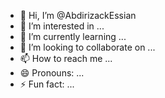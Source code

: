 - 👋 Hi, I’m @AbdirizackEssian
- 👀 I’m interested in ...
- 🌱 I’m currently learning ...
- 💞️ I’m looking to collaborate on ...
- 📫 How to reach me ...
- 😄 Pronouns: ...
- ⚡ Fun fact: ...

<!---
AbdirizackEssian/AbdirizackEssian is a ✨ special ✨ repository because its `README.md` (this file) appears on your GitHub profile.
You can click the Preview link to take a look at your changes.
--->
